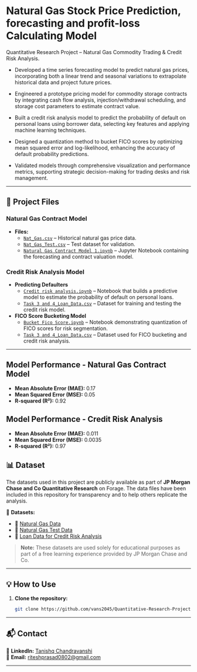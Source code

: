# Natural Gas Stock Price Prediction, forecasting and profit-loss Calculating Model  

Quantitative Research Project – Natural Gas Commodity Trading & Credit Risk Analysis.

- Developed a time series forecasting model to predict natural gas prices, incorporating both a linear trend and seasonal variations to extrapolate historical data and project future prices.

- Engineered a prototype pricing model for commodity storage contracts by integrating cash flow analysis, injection/withdrawal scheduling, and storage cost parameters to estimate contract value.

- Built a credit risk analysis model to predict the probability of default on personal loans using borrower data, selecting key features and applying machine learning techniques.

- Designed a quantization method to bucket FICO scores by optimizing mean squared error and log-likelihood, enhancing the accuracy of default probability predictions.

- Validated models through comprehensive visualization and performance metrics, supporting strategic decision-making for trading desks and risk management.

---

## 📁 Project Files

### **Natural Gas Contract Model**
- **Files:**
  - [`Nat_Gas.csv`](https://github.com/vans2045/Natural-Gas-and-Loan-Default-Prediction-Models/blob/main/Natural%20Gas%20Contract%20Model/Model%201/Nat_Gas.csv) – Historical natural gas price data.
  - [`Nat_Gas_Test.csv`](https://github.com/vans2045/Natural-Gas-and-Loan-Default-Prediction-Models/blob/main/Natural%20Gas%20Contract%20Model/Model%201/Nat_Gas_Test.csv) – Test dataset for validation.
  - [`Natural Gas Contract Model 1.ipynb`](https://github.com/vans2045/Natural-Gas-and-Loan-Default-Prediction-Models/blob/main/Natural%20Gas%20Contract%20Model/Model%201/Natural%20Gas%20Contract%20Model%201.ipynb) – Jupyter Notebook containing the forecasting and contract valuation model.
  

### **Credit Risk Analysis Model**
- **Predicting Defaulters**
  - [`Credit risk analysis.ipynb`](https://github.com/vans2045/Natural-Gas-and-Loan-Default-Prediction-Models/blob/main/Credit%20risk%20analysis%20model/Predicting%20defaulters/Credit%20risk%20analysis.ipynb) – Notebook that builds a predictive model to estimate the probability of default on personal loans.
  - [`Task 3 and 4_Loan_Data.csv`](https://github.com/vans2045/Natural-Gas-and-Loan-Default-Prediction-Models/blob/main/Credit%20risk%20analysis%20model/FICO%20score%20Bucketing%20model/Task%203%20and%204_Loan_Data.csv) – Dataset for training and testing the credit risk model.
- **FICO Score Bucketing Model**
  - [`Bucket Fico Score.ipynb`](https://github.com/vans2045/Natural-Gas-and-Loan-Default-Prediction-Models/blob/main/Credit%20risk%20analysis%20model/FICO%20score%20Bucketing%20model/Bucket%20Fico%20Score.ipynb) – Notebook demonstrating quantization of FICO scores for risk segmentation.
  - [`Task 3 and 4_Loan_Data.csv`](https://github.com/vans2045/Natural-Gas-and-Loan-Default-Prediction-Models/blob/main/Credit%20risk%20analysis%20model/FICO%20score%20Bucketing%20model/Task%203%20and%204_Loan_Data.csv) – Dataset used for FICO bucketing and credit risk analysis.

---

## Model Performance - Natural Gas Contract Model
- **Mean Absolute Error (MAE):** 0.17
- **Mean Squared Error (MSE):** 0.05
- **R-squared (R²):** 0.92
  
## Model Performance - Credit Risk Analysis
- **Mean Absolute Error (MAE):** 0.011
- **Mean Squared Error (MSE):** 0.0035
- **R-squared (R²):** 0.97

## 📊 Dataset

The datasets used in this project are publicly available as part of **JP Morgan Chase and Co Quantitative Research** on Forage. The data files have been included in this repository for transparency and to help others replicate the analysis.

📂 **Datasets:**

- 📄 [Natural Gas Data]([./Natural%20Gas%20Contract%20Model/Nat_Gas.csv](https://github.com/vans2045/Natural-Gas-and-Loan-Default-Prediction-Models/blob/main/Natural%20Gas%20Contract%20Model/Model%201/Nat_Gas.csv))
- 📄 [Natural Gas Test Data]([./Natural%20Gas%20Contract%20Model/Nat_Gas_Test.csv](https://github.com/vans2045/Natural-Gas-and-Loan-Default-Prediction-Models/blob/main/Natural%20Gas%20Contract%20Model/Model%201/Nat_Gas_Test.csv))
- 📄 [Loan Data for Credit Risk Analysis]([./Credit%20Risk%20Analysis%20Model/Task%203%20and%204_Loan_Data.csv](https://github.com/vans2045/Natural-Gas-and-Loan-Default-Prediction-Models/blob/main/Credit%20risk%20analysis%20model/FICO%20score%20Bucketing%20model/Task%203%20and%204_Loan_Data.csv))

> **Note:** These datasets are used solely for educational purposes as part of a free learning experience provided by JP Morgan Chase and Co.

---

## 💡 How to Use

1. **Clone the repository:**
   ```bash
   git clone https://github.com/vans2045/Quantitative-Research-Project.git

---

## 📬 Contact  
🔗 **LinkedIn:** [Tanishq Chandravanshi](https://www.linkedin.com/in/ritesh-prasad-103103228/)  
📧 **Email:** riteshprasad0802@gmail.com 

---
